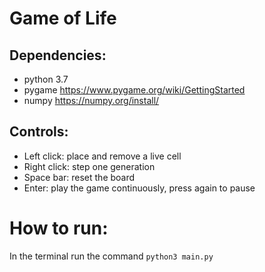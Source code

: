 # Game of Life

## Dependencies:
- python 3.7
- pygame https://www.pygame.org/wiki/GettingStarted
- numpy https://numpy.org/install/

## Controls:
- Left click: place and remove a live cell
- Right click: step one generation
- Space bar: reset the board
- Enter: play the game continuously, press again to pause

# How to run:
In the terminal run the command
`python3 main.py`
